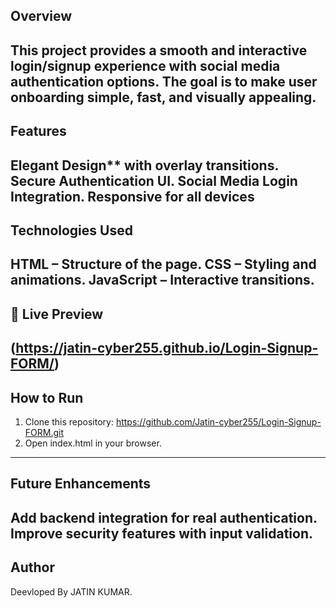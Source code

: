 ## Overview
This project provides a smooth and interactive login/signup experience 
with social media authentication options. The goal is to make user 
onboarding simple, fast, and visually appealing.
------------------------------------------------------------------------
 ## Features
 Elegant Design** with overlay transitions.
 Secure Authentication UI.
 Social Media Login Integration.
 Responsive for all devices
 -----------------------------------------------------------------------
 ## Technologies Used
 HTML – Structure of the page.
 CSS – Styling and animations.
 JavaScript – Interactive transitions.
 -----------------------------------------------------------------------
 ## 🎯 Live Preview
(https://jatin-cyber255.github.io/Login-Signup-FORM/)
------------------------------------------------------------------------
 ## How to Run
 1. Clone this repository: https://github.com/Jatin-cyber255/Login-Signup-FORM.git
 2. Open index.html in your browser.
------------------------------------------------------------------------
## Future Enhancements 
Add backend integration for real authentication. Improve security features with input validation.
-------------------------------------------------------------------------
## Author
Deevloped By JATIN KUMAR.
